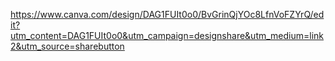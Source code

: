 https://www.canva.com/design/DAG1FUIt0o0/BvGrinQjYOc8LfnVoFZYrQ/edit?utm_content=DAG1FUIt0o0&utm_campaign=designshare&utm_medium=link2&utm_source=sharebutton
